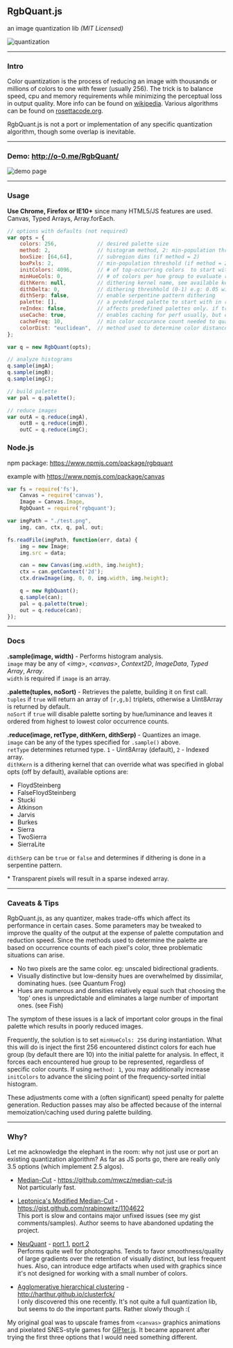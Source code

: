 RgbQuant.js
-----------
an image quantization lib _(MIT Licensed)_

![quantization](https://raw.githubusercontent.com/leeoniya/RgbQuant.js/master/quantization.png "quantization")

---
### Intro

Color quantization is the process of reducing an image with thousands or millions of colors to one with fewer (usually 256). The trick is to balance speed, cpu and memory requirements while minimizing the perceptual loss in output quality. More info can be found on [wikipedia](http://en.wikipedia.org/wiki/Color_quantization). Various algorithms can be found on [rosettacode.org](http://rosettacode.org/wiki/Color_quantization).

RgbQuant.js is not a port or implementation of any specific quantization algorithm, though some overlap is inevitable.

---
### Demo: http://o-0.me/RgbQuant/

![demo page](https://raw.githubusercontent.com/leeoniya/RgbQuant.js/master/demo_th.png "demo page")

---
### Usage

**Use Chrome, Firefox or IE10+** since many HTML5/JS features are used. Canvas, Typed Arrays, Array.forEach.

```js
// options with defaults (not required)
var opts = {
    colors: 256,             // desired palette size
    method: 2,               // histogram method, 2: min-population threshold within subregions; 1: global top-population
    boxSize: [64,64],        // subregion dims (if method = 2)
    boxPxls: 2,              // min-population threshold (if method = 2)
    initColors: 4096,        // # of top-occurring colors  to start with (if method = 1)
    minHueCols: 0,           // # of colors per hue group to evaluate regardless of counts, to retain low-count hues
    dithKern: null,          // dithering kernel name, see available kernels in docs below
    dithDelta: 0,            // dithering threshhold (0-1) e.g: 0.05 will not dither colors with <= 5% difference
    dithSerp: false,         // enable serpentine pattern dithering
    palette: [],             // a predefined palette to start with in r,g,b tuple format: [[r,g,b],[r,g,b]...]
    reIndex: false,          // affects predefined palettes only. if true, allows compacting of sparsed palette once target palette size is reached. also enables palette sorting.
    useCache: true,          // enables caching for perf usually, but can reduce perf in some cases, like pre-def palettes
    cacheFreq: 10,           // min color occurance count needed to qualify for caching
    colorDist: "euclidean",  // method used to determine color distance, can also be "manhattan"
};

var q = new RgbQuant(opts);

// analyze histograms
q.sample(imgA);
q.sample(imgB);
q.sample(imgC);

// build palette
var pal = q.palette();

// reduce images
var outA = q.reduce(imgA),
    outB = q.reduce(imgB),
    outC = q.reduce(imgC);
```
### Node.js

npm package: https://www.npmjs.com/package/rgbquant

example with https://www.npmjs.com/package/canvas

```js
var fs = require('fs'),
	Canvas = require('canvas'),
	Image = Canvas.Image,
	RgbQuant = require('rgbquant');

var imgPath = "./test.png",
	img, can, ctx, q, pal, out;

fs.readFile(imgPath, function(err, data) {
	img = new Image;
	img.src = data;

	can = new Canvas(img.width, img.height);
	ctx = can.getContext('2d');
	ctx.drawImage(img, 0, 0, img.width, img.height);

	q = new RgbQuant();
	q.sample(can);
	pal = q.palette(true);
	out = q.reduce(can);
});
```

---
### Docs

**.sample(image, width)** - Performs histogram analysis.<br>
`image` may be any of *&lt;img&gt;*, *&lt;canvas&gt;*, *Context2D*, *ImageData*, *Typed Array*, *Array*.<br>
`width` is required if `image` is an array.

**.palette(tuples, noSort)** - Retrieves the palette, building it on first call.<br>
`tuples` if `true` will return an array of `[r,g,b]` triplets, otherwise a Uint8Array is returned by default.<br>
`noSort` if `true` will disable palette sorting by hue/luminance and leaves it ordered from highest to lowest color occurrence counts.

**.reduce(image, retType, dithKern, dithSerp)** - Quantizes an image.<br>
`image` can be any of the types specified for `.sample()` above.<br>
`retType` determines returned type. `1` - Uint8Array (default), `2` - Indexed array.<br>
`dithKern` is a dithering kernel that can override what was specified in global opts (off by default), available options are:

  - FloydSteinberg
  - FalseFloydSteinberg
  - Stucki
  - Atkinson
  - Jarvis
  - Burkes
  - Sierra
  - TwoSierra
  - SierraLite

`dithSerp` can be `true` or `false` and determines if dithering is done in a serpentine pattern.<br>

\* Transparent pixels will result in a sparse indexed array.

---
### Caveats & Tips

RgbQuant.js, as any quantizer, makes trade-offs which affect its performance in certain cases. Some parameters may be tweaked to improve the quality of the output at the expense of palette computation and reduction speed. Since the methods used to determine the palette are based on occurrence counts of each pixel's color, three problematic situations can arise.

- No two pixels are the same color. eg: unscaled bidirectional gradients.
- Visually distinctive but low-density hues are overwhelmed by dissimilar, dominating hues. (see Quantum Frog)
- Hues are numerous and densities relatively equal such that choosing the 'top' ones is unpredictable and eliminates a large number of important ones. (see Fish)

The symptom of these issues is a lack of important color groups in the final palette which results in poorly reduced images.

Frequently, the solution is to set `minHueCols: 256` during instantiation. What this will do is inject the first 256 encountered distinct colors for each hue group (by default there are 10) into the initial palette for analysis. In effect, it forces each encountered hue group to be represented, regardless of specific color counts. If using `method: 1`, you may additionally increase `initColors` to advance the slicing point of the frequency-sorted initial histogram.

These adjustments come with a (often significant) speed penalty for palette generation. Reduction passes may also be affected because of the internal memoization/caching used during palette building.

---
### Why?

Let me acknowledge the elephant in the room: why not just use or port an existing quantization algorithm? As far as JS ports go, there are really only 3.5 options (which implement 2.5 algos).

  - [Median-Cut](http://www.cs.tau.ac.il/~dcor/Graphics/cg-slides/color_q.pdf) - https://github.com/mwcz/median-cut-js<br>
    Not particularly fast.

  - [Leptonica's Modified Median-Cut](http://www.leptonica.com/color-quantization.html) - https://gist.github.com/nrabinowitz/1104622<br>
    This port is slow and contains major unfixed issues (see my gist comments/samples). Author seems to have abandoned updating the project.

  - [NeuQuant](http://members.ozemail.com.au/~dekker/NEUQUANT.HTML) - [port 1](https://github.com/antimatter15/jsgif/blob/master/NeuQuant.js), [port 2](https://github.com/jnordberg/gif.js/blob/master/src/TypedNeuQuant.js)<br>
    Performs quite well for photographs. Tends to favor smoothness/quality of large gradients over the retention of visually distinct, but less frequent hues. Also, can introduce edge artifacts when used with graphics since it's not designed for working with a small number of colors.

  - [Agglomerative hierarchical clustering](http://www.improvedoutcomes.com/docs/WebSiteDocs/Clustering/Agglomerative_Hierarchical_Clustering_Overview.htm) - http://harthur.github.io/clusterfck/<br>
    I only discovered this one recently. It's not quite a full quantization lib, but seems to do the important parts. Rather slowly though :(

My original goal was to upscale frames from `<canvas>` graphics animations and pixelated SNES-style games for [GIFter.js](https://github.com/leeoniya/GIFter.js). It became apparent after trying the first three options that I would need something different.
